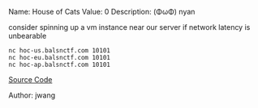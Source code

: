 Name: House of Cats
Value: 0
Description: (ΦωΦ)  nyan

consider spinning up a vm instance near our server if network latency is unbearable

`nc hoc-us.balsnctf.com 10101`<br>
`nc hoc-eu.balsnctf.com 10101`<br>
`nc hoc-ap.balsnctf.com 10101`

[Source Code](https://balsnctf-challenges-2020.s3.amazonaws.com/hoc/29648d0c9c81bbf2f1457ccbeb261bfc9e841f380a17ea1e59f55e8e0a4a53a0.zip)

Author: jwang
